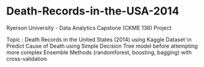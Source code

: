 # Death-Records-in-the-USA-2014
Ryerson University - Data Analytics Capstone (CKME 136) Project 

Topic : Death Records in the United States (2014) using Kaggle Dataset
        \n Predict Cause of Death using Simple Decision Tree model before 
        attempting more complex Ensemble Methods (randomforest, boosting, 
        bagging) with cross-validation
